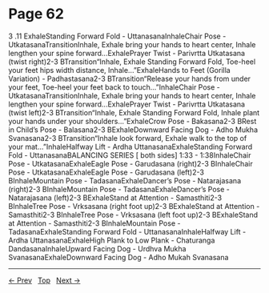 # Page 62

3 .11 ExhaleStanding Forward Fold - UttanasanaInhaleChair Pose - UtkatasanaTransitionInhale, Exhale bring your hands to heart center, Inhale lengthen your spine forward...ExhalePrayer Twist - Parivrtta Utkatasana (twist right)2-3 BTransition“Inhale, Exhale Standing Forward Fold, Toe-heel your feet hips width distance, Inhale...”ExhaleHands to Feet (Gorilla Variation) - Padhastasana2-3 BTransition“Release your hands from under your feet, Toe-heel your feet back to touch...”InhaleChair Pose - UtkatasanaTransitionInhale, Exhale bring your hands to heart center, Inhale lengthen your spine forward...ExhalePrayer Twist - Parivrtta Utkatasana (twist left)2-3 BTransition“Inhale, Exhale Standing Forward Fold, Inhale plant your hands under your shoulders...”ExhaleCrow Pose - Bakasana2-3 BRest in Child’s Pose - Balasana2-3 BExhaleDownward Facing Dog - Adho Mukha Svanasana2-3 BTransition“Inhale look forward, Exhale walk to the top of your mat...”InhaleHalfway Lift - Ardha UttanasanaExhaleStanding Forward Fold - UttanasanaBALANCING SERIES [ both sides] 1:33 - 1:38InhaleChair Pose - UtkatasanaExhaleEagle Pose - Garudasana (right)2-3 BInhaleChair Pose - UtkatasanaExhaleEagle Pose - Garudasana (left)2-3 BInhaleMountain Pose - TadasanaExhaleDancer’s Pose - Natarajasana (right)2-3 BInhaleMountain Pose - TadasanaExhaleDancer’s Pose - Natarajasana (left)2-3 BExhaleStand at Attention - Samasthiti2-3 BInhaleTree Pose - Vrksasana (right foot up)2-3 BExhaleStand at Attention - Samasthiti2-3 BInhaleTree Pose - Vrksasana (left foot up)2-3 BExhaleStand at Attention - Samasthiti2-3 BInhaleMountain Pose - TadasanaExhaleStanding Forward Fold - UttanasanaInhaleHalfway Lift - Ardha UttanasanaExhaleHigh Plank to Low Plank - Chaturanga DandasanaInhaleUpward Facing Dog - Urdhva Mukha SvanasanaExhaleDownward Facing Dog - Adho Mukah Svanasana


---
[← Prev](/pages/page-061.md) &nbsp; [Top](/index.md) &nbsp; [Next →](/pages/page-063.md)
